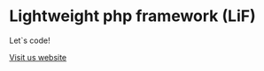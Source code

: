 # Lightweight php framework (LiF)

Let`s code!

<a href="http://zikbert77.zzz.com.ua/">Visit us website</a>